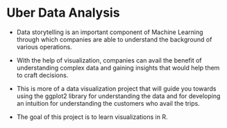 # Uber Data Analysis

- Data storytelling is an important component of Machine Learning through which companies are able to understand the background of various operations. 
- With the help of visualization, companies can avail the benefit of understanding complex data and gaining insights that would help them to craft decisions. 
- This is more of a data visualization project that will guide you towards using the ggplot2 library for understanding the data and for developing an intuition for understanding the customers who avail the trips.

- The goal of this project is to learn visualizations in R.
